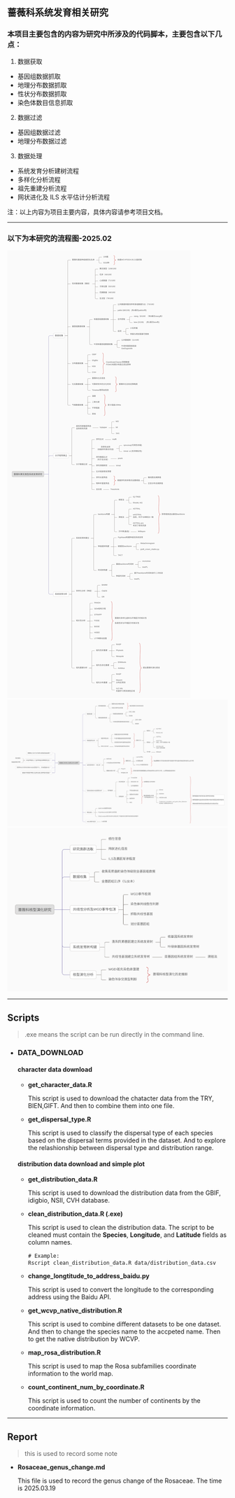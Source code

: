 ## 蔷薇科系统发育相关研究

### 本项目主要包含的内容为研究中所涉及的代码脚本，主要包含以下几点：

1. 数据获取

- 基因组数据抓取
- 地理分布数据抓取
- 性状分布数据抓取
- 染色体数目信息抓取

2. 数据过滤

- 基因组数据过滤
- 地理分布数据过滤

3. 数据处理

- 系统发育分析建树流程
- 多样化分析流程
- 祖先重建分析流程
- 网状进化及 ILS 水平估计分析流程

注：以上内容为项目主要内容，具体内容请参考项目文档。

---

### 以下为本研究的流程图-2025.02

![蔷薇科果实系统发育研究](https://github.com/XiongTor/Rosa_family/blob/main/imag/readme_flowwork/%E8%94%B7%E8%96%87%E7%A7%91%E6%9E%9C%E5%AE%9E%E7%B1%BB%E5%9E%8B%E7%B3%BB%E7%BB%9F%E5%8F%91%E8%82%B2%E7%A0%94%E7%A9%B6.svg)
![蔷薇科多倍化及网状进化研究](https://github.com/XiongTor/Rosa_family/blob/main/imag/readme_flowwork/%E8%94%B7%E8%96%87%E7%A7%91%E7%BD%91%E7%8A%B6%E8%BF%9B%E5%8C%96%E5%8F%8A%E4%B8%8D%E5%AE%8C%E5%85%A8%E8%B0%B1%E7%B3%BB%E7%AD%9B%E9%80%89%E7%A0%94%E7%A9%B6.svg)
![蔷薇科核型演化研究](https://github.com/XiongTor/Rosa_family/blob/main/imag/readme_flowwork/%E8%94%B7%E8%96%87%E7%A7%91%E6%A0%B8%E5%9E%8B%E6%BC%94%E5%8C%96.svg)

---
## Scripts
>.exe means the script can be run directly in the command line.

- ### **DATA_DOWNLOAD**
  #### **character data download**
     - **get_character_data.R**  
     
       This script is used to download the chatacter data from the TRY, BIEN,GIFT. And then to combine them into one file.

     - **get_dispersal_type.R**

       This script is used to classify the dispersal type of each species based on the dispersal terms provided in the dataset. And to explore the relashionship between dispersal type and distribution range.

  #### **distribution data download and simple plot**
    - **get_distribution_data.R**

      This script is used to download the distribution data from the GBIF, idigbio, NSII, CVH database.

    - **clean_distribution_data.R (.exe)**

      This script is used to clean the distribution data. The script to be cleaned must contain the **Species**, **Longitude**, and **Latitude** fields as column names.   

      ```{eval=F,echo= F,bash}
      # Example: 
      Rscript clean_distribution_data.R data/distribution_data.csv
      ```

    - **change_longtitude_to_address_baidu.py**

      This script is used to convert the longitude to the corresponding address using the Baidu API.

    - **get_wcvp_native_distribution.R**

      This script is used to combine different datasets to be one dataset. And then to change the species name to the accpeted name. Then to get the native distribution by WCVP.

    - **map_rosa_distribution.R**

      This script is used to map the Rosa subfamilies coordinate information to the world map.

    - **count_continent_num_by_coordinate.R**

      This script is used to count the number of continents by the coordinate information.

---
## Report
>this is used to record some note

  - **Rosaceae_genus_change.md**
  
    This file is used to record the genus change of the Rosaceae. The time is 2025.03.19
 

